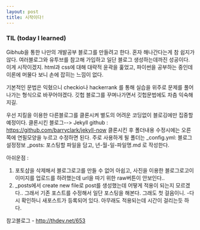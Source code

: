 ```yaml
---
layout: post
title: 시작이다!
---
```


### TIL (today I learned) 
Gibhub을 통한 나만의 개발공부 블로그를 만들려고 한다.
혼자 해나간다는게 참 쉽지가 않다.
여러블로그와 유투브를 참고해 가입하고 일단 블로그 생성하는데까진 성공이다.
이게 시작이겠지. 
html과 css에 대해 대략적 윤곽을 훑었고, 파이썬을 공부하는 중인데
이론에 머물다 보니 손에 잡히는 느낌이 없다. 

기본적인 문법은 익혔으니 checkio나 hackerrank 를 통해
실습을 위주로 문제를 풀어나가는 형식으로 바꾸어야겠다.
깃헙 블로그를 꾸며나가면서 깃헙문법에도 차츰 익숙해지길.

우선 지킬을 이용한 다른블로그를 클론시켜 별도의 어려운 코딩없이
블로깅에만 집중할 예정이다.
클론시킨 블로그-->
Jekyll github : https://github.com/barryclark/jekyll-now
클론시킨 후 폴더내용 수정시에는 
오른쪽에 연필모양을 누르고 수정하면 된다.
주로 사용하게 될 폴더는 
_config.yml: 블로그 설정정보 
_posts: 포스팅할 파일을 담고, 년-월-일-파일명.md 로 작성한다.


아쉬운점 : 
1. 포토샵을 삭제해서 블로그로고를 만들 수 없어 아쉽고, 사진을 이용한 블로그로고이
이미지를 업로드를 하려했는데 url을 따기 위한 raw버튼이 안보인다..
2. _posts에서 create new file로 post를 생성했는데 어떻게 적용이 되는지 모르겠다..
그래서 기존 포스트를 수정해서 일단 포스팅을 해본다. 그래도 첫 걸음이니.
-다시 확인하니 새포스트가 등록되어 있다. 아무래도 적용되는데 시간이 걸리는듯 하다.


참고블로그 - http://thdev.net/653
